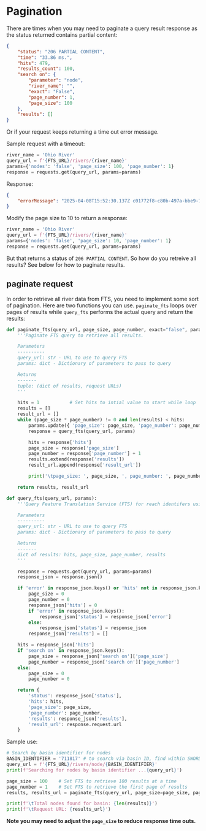 # Pagination

There are times when you may need to paginate a query result response as the status returned contains partial content:

```json
{
    "status": "206 PARTIAL CONTENT",
    "time": "33.86 ms.",
    "hits": 479,
    "results_count": 100,
    "search on": {
        "parameter": "node",
        "river_name": "",
        "exact": "False",
        "page_number": 1,
        "page_size": 100
    },
    "results": []
}
```

Or if your request keeps returning a time out error message.

Sample request with a timeout:

```python
river_name = 'Ohio River'
query_url = f'{FTS_URL}/rivers/{river_name}'
params={'nodes': 'false', 'page_size': 100, 'page_number': 1}
response = requests.get(query_url, params=params)
```

Response:

```json
{
    "errorMessage": "2025-04-08T15:52:30.137Z c01772f8-c80b-497a-bbe9-7c77c6cdb5cf Task timed out after 5.01 seconds"
}
```

Modify the page size to 10 to return a response:

```python
river_name = 'Ohio River'
query_url = f'{FTS_URL}/rivers/{river_name}'
params={'nodes': 'false', 'page_size': 10, 'page_number': 1}
response = requests.get(query_url, params=params)
```

But that returns a status of `206 PARTIAL CONTENT`. So how do you retreive all results? See below for how to paginate results.

## paginate request

In order to retrieve all river data from FTS, you need to implement some sort of pagination. Here are two functions you can use. `paginate_fts` loops over pages of results while `query_fts` performs the actual query and return the results:

```python
def paginate_fts(query_url, page_size, page_number, exact="false", params={}):
    '''Paginate FTS query to retrieve all results.

    Parameters
    ----------
    query_url: str - URL to use to query FTS
    params: dict - Dictionary of parameters to pass to query

    Returns
    -------
    tuple: (dict of results, request URLs)
    '''

    hits = 1           # Set hits to intial value to start while loop
    results = []
    result_url = []
    while (page_size * page_number) != 0 and len(results) < hits:
        params.update({ 'page_size': page_size, 'page_number': page_number, 'exact': exact })
        response = query_fts(query_url, params)

        hits = response['hits']
        page_size = response['page_size']
        page_number = response['page_number'] + 1
        results.extend(response['results'])
        result_url.append(response['result_url'])

        print('\tpage_size: ', page_size, ', page_number: ', page_number - 1, ', hits: ', hits, ', # results: ', len(results))

    return results, result_url

def query_fts(query_url, params):
    '''Query Feature Translation Service (FTS) for reach identifers using the query_url parameter.

    Parameters
    ----------
    query_url: str - URL to use to query FTS
    params: dict - Dictionary of parameters to pass to query

    Returns
    -------
    dict of results: hits, page_size, page_number, results
    '''

    response = requests.get(query_url, params=params)
    response_json = response.json()

    if 'error' in response_json.keys() or 'hits' not in response_json.keys():
        page_size = 0
        page_number = 0
        response_json['hits'] = 0
        if 'error' in response_json.keys(): 
            response_json['status'] = response_json['error']
        else:
            response_json['status'] = response_json
        response_json['results'] = []

    hits = response_json['hits']
    if 'search on' in response_json.keys():
        page_size = response_json['search on']['page_size']
        page_number = response_json['search on']['page_number']
    else:
        page_size = 0
        page_number = 0

    return {
        'status': response_json['status'],
        'hits': hits,
        'page_size': page_size,
        'page_number': page_number,
        'results': response_json['results'],
        'result_url': response.request.url
    }
```

Sample use:

```python
# Search by basin identifier for nodes
BASIN_IDENTIFIER = '711817' # to search via basin ID, find within SWORD database
query_url = f'{FTS_URL}/rivers/node/{BASIN_IDENTIFIER}'
print(f'Searching for nodes by basin identifier ...{query_url}')

page_size = 100    # Set FTS to retrieve 100 results at a time
page_number = 1    # Set FTS to retrieve the first page of results
results, results_url = paginate_fts(query_url, page_size=page_size, page_number=page_number)

print(f'\tTotal nodes found for basin: {len(results)}')
print(f'\tRequest URL: {results_url}')
```

**Note you may need to adjust the `page_size` to reduce response time outs.**
